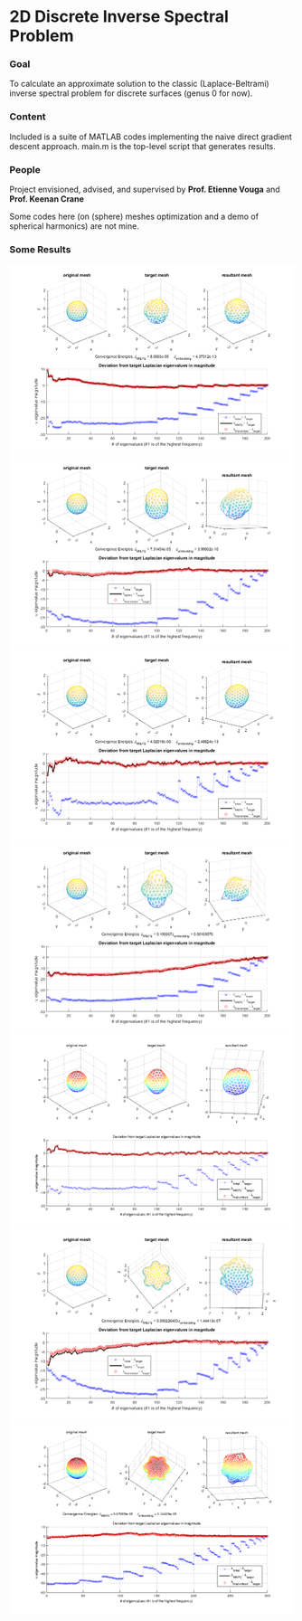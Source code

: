 # 2D Discrete Inverse Spectral Problem

### Goal 
To calculate an approximate solution to the classic (Laplace-Beltrami) inverse spectral problem for discrete surfaces (genus 0 for now).

### Content
Included is a suite of MATLAB codes implementing the naive direct gradient descent approach.
main.m is the top-level script that generates results.

### People
Project envisioned, advised, and supervised by **Prof. Etienne Vouga** and **Prof. Keenan Crane**

Some codes here (on (sphere) meshes optimization and a demo of spherical harmonics) are not mine.

### Some Results
![Result #1](/rand_0.8.png?raw=true "target constructed with small random discrete conformal factors")
![Result #3](/Y10_0.8.png?raw=true "discrete Y10 spherical harmonic target, wat")
![Result #3](/Y10_0.5.png?raw=true "discrete Y10 spherical harmonic target (with smaller perturbation, a.k.a. ellipsoid)")
![Result #2](/Y20_0.8.png?raw=true "discrete Y20 spherical harmonic target, converged at a local minimum")
![Result #3](/Y20_0.6.png?raw=true "discrete Y20 spherical harmonic target (with less perturbation)")
![Result #3](/Y33_0.8.png?raw=true "discrete Y33 spherical harmonic target")
![Result #3](/Y33_0.7.png?raw=true "discrete Y33 spherical harmonic target, finer mesh less perturbation")